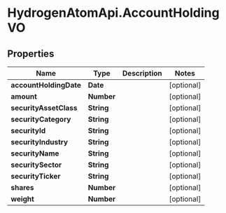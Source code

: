 # HydrogenAtomApi.AccountHoldingVO

## Properties
Name | Type | Description | Notes
------------ | ------------- | ------------- | -------------
**accountHoldingDate** | **Date** |  | [optional] 
**amount** | **Number** |  | [optional] 
**securityAssetClass** | **String** |  | [optional] 
**securityCategory** | **String** |  | [optional] 
**securityId** | **String** |  | [optional] 
**securityIndustry** | **String** |  | [optional] 
**securityName** | **String** |  | [optional] 
**securitySector** | **String** |  | [optional] 
**securityTicker** | **String** |  | [optional] 
**shares** | **Number** |  | [optional] 
**weight** | **Number** |  | [optional] 


